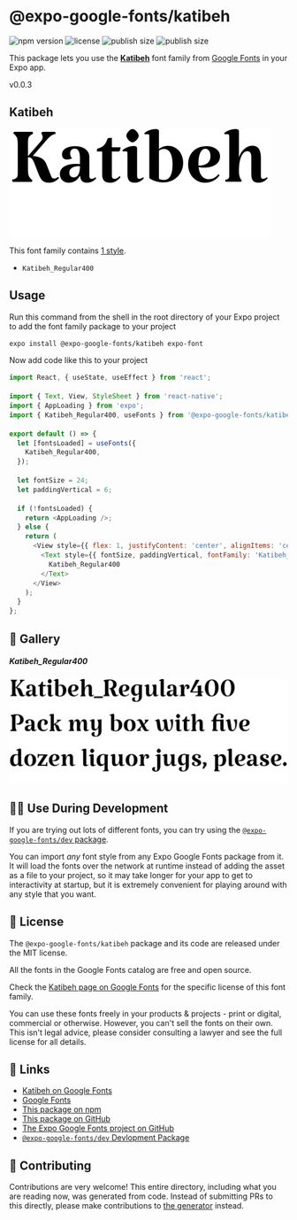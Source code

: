 # @expo-google-fonts/katibeh

![npm version](https://flat.badgen.net/npm/v/@expo-google-fonts/katibeh)
![license](https://flat.badgen.net/github/license/expo/google-fonts)
![publish size](https://flat.badgen.net/packagephobia/install/@expo-google-fonts/katibeh)
![publish size](https://flat.badgen.net/packagephobia/publish/@expo-google-fonts/katibeh)

This package lets you use the [**Katibeh**](https://fonts.google.com/specimen/Katibeh) font family from [Google Fonts](https://fonts.google.com/) in your Expo app.

v0.0.3

## Katibeh

![Katibeh](./font-family.png)

This font family contains [1 style](#-gallery).

- `Katibeh_Regular400`

## Usage

Run this command from the shell in the root directory of your Expo project to add the font family package to your project
```sh
expo install @expo-google-fonts/katibeh expo-font
```

Now add code like this to your project
```js
import React, { useState, useEffect } from 'react';

import { Text, View, StyleSheet } from 'react-native';
import { AppLoading } from 'expo';
import { Katibeh_Regular400, useFonts } from '@expo-google-fonts/katibeh';

export default () => {
  let [fontsLoaded] = useFonts({
    Katibeh_Regular400,
  });

  let fontSize = 24;
  let paddingVertical = 6;

  if (!fontsLoaded) {
    return <AppLoading />;
  } else {
    return (
      <View style={{ flex: 1, justifyContent: 'center', alignItems: 'center' }}>
        <Text style={{ fontSize, paddingVertical, fontFamily: 'Katibeh_Regular400' }}>
          Katibeh_Regular400
        </Text>
      </View>
    );
  }
};

```

## 🔡 Gallery

##### Katibeh_Regular400
![Katibeh_Regular400](./16765d8ec4094a1fc5253399ebcf655c81c391de1a03f36d75059b0118e154a0.ttf.png)


## 👩‍💻 Use During Development

If you are trying out lots of different fonts, you can try using the [`@expo-google-fonts/dev` package](https://github.com/expo/google-fonts/tree/master/font-packages/dev#readme).

You can import *any* font style from any Expo Google Fonts package from it. It will load the fonts
over the network at runtime instead of adding the asset as a file to your project, so it may take longer
for your app to get to interactivity at startup, but it is extremely convenient
for playing around with any style that you want.

## 📖 License

The `@expo-google-fonts/katibeh` package and its code are released under the MIT license.

All the fonts in the Google Fonts catalog are free and open source.

Check the [Katibeh page on Google Fonts](https://fonts.google.com/specimen/Katibeh) for the specific license of this font family.

You can use these fonts freely in your products & projects - print or digital, commercial or otherwise. However, you can't sell the fonts on their own. This isn't legal advice, please consider consulting a lawyer and see the full license for all details.

## 🔗 Links

- [Katibeh on Google Fonts](https://fonts.google.com/specimen/Katibeh)
- [Google Fonts](https://fonts.google.com/)
- [This package on npm](https://www.npmjs.com/package/@expo-google-fonts/katibeh)
- [This package on GitHub](https://github.com/expo/google-fonts/tree/master/font-packages/katibeh)
- [The Expo Google Fonts project on GitHub](https://github.com/expo/google-fonts)
- [`@expo-google-fonts/dev` Devlopment Package](https://github.com/expo/google-fonts/tree/master/font-packages/dev)


## 🤝 Contributing

Contributions are very welcome! This entire directory, including what you are reading now, was generated from code. Instead of submitting PRs to this directly, please make contributions to [the generator](https://github.com/expo/google-fonts/tree/master/packages/generator) instead.
